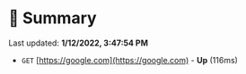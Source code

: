 # 📖 Summary
Last updated: **1/12/2022, 3:47:54 PM**

- `GET` [https://google.com](https://google.com) - **Up** (116ms)
